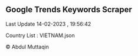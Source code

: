 

## Google Trends Keywords Scraper 
 
Last Update 14-02-2023 , 19:56:42

Country List :
VIETNAM.json



© Abdul Muttaqin 
